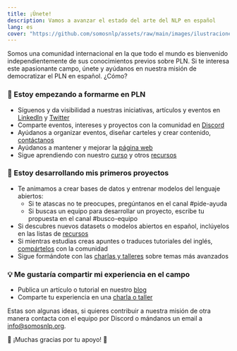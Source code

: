 ```yaml
---
title: ¡Únete!
description: Vamos a avanzar el estado del arte del NLP en español
lang: es
cover: "https://github.com/somosnlp/assets/raw/main/images/ilustraciones/undraw_gifts_re_97j6.svg"
---
```


Somos una comunidad internacional en la que todo el mundo es bienvenido independientemente de sus conocimientos previos sobre PLN. Si te interesa este apasionante campo, únete y ayúdanos en nuestra misión de democratizar el PLN en español. ¿Cómo?

###  🌱 Estoy empezando a formarme en PLN

- Síguenos y da visibilidad a nuestras iniciativas, artículos y eventos en [LinkedIn](https://www.linkedin.com/company/somosnlp) y [Twitter](https://twitter.com/somosnlp_)
- Comparte eventos, intereses y proyectos con la comunidad en [Discord](https://discord.com/invite/my8w7JUxZR)
- Ayúdanos a organizar eventos, diseñar carteles y crear contenido, [contáctanos](mailto:info@somosnlp.org)
- Ayúdanos a mantener y mejorar la [página web](https://github.com/somosnlp/somosnlp.org/blob/main/CONTRIBUTING.md#-contribuir-al-desarrollo-de-la-p%C3%A1gina-web)
- Sigue aprendiendo con nuestro [curso](https://somosnlp.org/nlp-de-cero-a-cien) y otros [recursos](https://somosnlp.org/recursos)


### 🚀 Estoy desarrollando mis primeros proyectos

- Te animamos a crear bases de datos y entrenar modelos del lenguaje abiertos:
    - Si te atascas no te preocupes, pregúntanos en el canal #pide-ayuda
    - Si buscas un equipo para desarrollar un proyecto, escribe tu propuesta en el canal #busco-equipo
- Si descubres nuevos datasets o modelos abiertos en español, inclúyelos en las listas de [recursos](https://somosnlp.org/recursos)
- Si mientras estudias creas apuntes o traduces tutoriales del inglés, [compártelos](https://github.com/somosnlp/somosnlp.org/blob/main/CONTRIBUTING.md#-publicar-un-art%C3%ADculo-en-el-blog) con la comunidad
- Sigue formándote con las [charlas y talleres](https://www.youtube.com/playlist?list=PLTA-KAy8nxaCGGYz5CWiLZNzc31ilPDyI) sobre temas más avanzados


### 💡 Me gustaría compartir mi experiencia en el campo

- Publica un artículo o tutorial en nuestro [blog](https://github.com/somosnlp/somosnlp.org/blob/main/CONTRIBUTING.md#-publicar-un-art%C3%ADculo-en-el-blog)
- Comparte tu experiencia en una [charla o taller](https://kq8ietkql1m.typeform.com/to/BYH9KG3f)


Estas son algunas ideas, si quieres contribuir a nuestra misión de otra manera contacta con el equipo por Discord o mándanos un email a info@somosnlp.org.


🙌 ¡Muchas gracias por tu apoyo! 🙌
